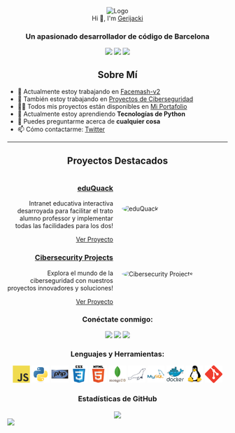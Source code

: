 <p align="center">
<!-- Título y Descripción -->
  <img src="https://github.com/Gerijacki.png" width="100" alt="Logo"/><br/>
  Hi 👋, I'm <a href="https://github.com/Gerijacki">Gerijacki</a>
  <h3 align="center">Un apasionado desarrollador de código de Barcelona</h3>
</p>

<p align="center">
    <a href="https://github.com/Gerijacki/Gerijacki.github.io/stargazers"><img src="https://img.shields.io/github/stars/Gerijacki/Gerijacki.github.io?colorA=363a4f&colorB=b7bdf8&style=for-the-badge"></a>
    <a href="https://github.com/Gerijacki/Gerijacki.github.io/issues"><img src="https://img.shields.io/github/issues/Gerijacki/Gerijacki.github.io?colorA=363a4f&colorB=f5a97f&style=for-the-badge"></a>
    <a href="https://github.com/Gerijacki/Gerijacki.github.io/contributors"><img src="https://img.shields.io/github/contributors/Gerijacki/Gerijacki.github.io?colorA=363a4f&colorB=a6da95&style=for-the-badge"></a>
</p>

<h2 align="center">Sobre Mí</h2>

- 🔭 Actualmente estoy trabajando en [Facemash-v2](https://github.com/DuckHats/eduQuack)
- 🤝 También estoy trabajando en [Proyectos de Ciberseguridad](https://github.com/Gerijacki/Mine-Startupv2)
- 👨‍💻 Todos mis proyectos están disponibles en [Mi Portafolio](https://Gerijacki.github.io/)
- 🌱 Actualmente estoy aprendiendo **Tecnologías de Python**
- 💬 Puedes preguntarme acerca de **cualquier cosa**
- 📫 Cómo contactarme: [Twitter](https://twitter.com/@byjacki12)

---

<!-- Sección de Proyectos -->
<h2 align="center">Proyectos Destacados</h2>

<!-- Proyecto 1 -->
<div style="display: flex; align-items: center; justify-content: center;">
  <div style="flex: 1; text-align: right; padding-right: 20px;">
    <h3><a href="https://github.com/DuckHats/eduQuack">eduQuack</a></h3>
    <p>Intranet educativa interactiva desarroyada para facilitar el trato alumno professor y implementar todas las facilidades para los dos!</p>
    <a href="https://github.com/DuckHats/eduQuack">Ver Proyecto</a>
  </div>
  <div style="flex: 1;">
    <img src="https://github.com/DuckHats.png" alt="eduQuack" width="200px" style="border-radius: 50%;" />
  </div>
</div>

<!-- Proyecto 2 -->
<div style="display: flex; align-items: center; justify-content: center;">
  <div style="flex: 1; text-align: right; padding-right: 20px;">
    <h3><a href="https://github.com/Gerijacki/Mine-Startupv2">Cibersecurity Projects</a></h3>
    <p>Explora el mundo de la ciberseguridad con nuestros proyectos innovadores y soluciones!</p>
    <a href="https://github.com/Gerijacki/Mine-Startupv2">Ver Proyecto</a>
  </div>
  <div style="flex: 1;">
    <img src="https://github.com/Gerijacki.png" alt="Cibersecurity Projects" width="200px" style="border-radius: 50%;" />
  </div>
</div>


<!-- Enlaces a Redes Sociales -->
<h3 align="center">Conéctate conmigo:</h3>
<div align="center">
  <a href="https://twitter.com/byjacki12" target="_blank"><img src="https://img.shields.io/badge/Twitter-1DA1F2?style=for-the-badge&logo=twitter&logoColor=white" target="_blank"></a>
  <a href="https://github.com/Gerijacki" target="_blank"><img src="https://img.shields.io/badge/GitHub-100000?style=for-the-badge&logo=github&logoColor=white" target="_blank"></a>
  <a href="MAILTO:AQUI_TU_CORREO_ELECTRONICO"><img src="https://img.shields.io/badge/-Gmail-%23333?style=for-the-badge&logo=gmail&logoColor=white" target="_blank"></a>
</div>

<!-- Lenguajes y Herramientas -->
<h3 align="center">Lenguajes y Herramientas:</h3>
<div align="center">
    <img src="https://raw.githubusercontent.com/teamedwardforever/Readme-Generator/71f25dd8b98329b168142a6b782a107b75eab178/svg/Skills/Languages/javascript-original.svg" alt="Javascript" width="40" height="40"/>
    <img src="https://raw.githubusercontent.com/teamedwardforever/Readme-Generator/71f25dd8b98329b168142a6b782a107b75eab178/svg/Skills/Languages/python-original.svg" alt="Python" width="40" height="40"/>
    <img src="https://raw.githubusercontent.com/teamedwardforever/Readme-Generator/71f25dd8b98329b168142a6b782a107b75eab178/svg/Skills/Languages/php-original.svg" alt="PHP" width="40" height="40"/>
    <img src="https://raw.githubusercontent.com/teamedwardforever/Readme-Generator/71f25dd8b98329b168142a6b782a107b75eab178/svg/Skills/Frontend/css3-original-wordmark.svg" alt="Css" width="40" height="40"/>
    <img src="https://raw.githubusercontent.com/teamedwardforever/Readme-Generator/71f25dd8b98329b168142a6b782a107b75eab178/svg/Skills/Frontend/html5-original-wordmark.svg" alt="HTML" width="40" height="40"/>
    <img src="https://raw.githubusercontent.com/teamedwardforever/Readme-Generator/71f25dd8b98329b168142a6b782a107b75eab178/svg/Skills/Database/mongodb-original-wordmark.svg" alt="Mongodb" width="40" height="40"/>
    <img src="https://raw.githubusercontent.com/teamedwardforever/Readme-Generator/71f25dd8b98329b168142a6b782a107b75eab178/svg/Skills/Database/mariadb-icon.svg" alt="Mariadb" width="40" height="40"/>
    <img src="https://raw.githubusercontent.com/teamedwardforever/Readme-Generator/71f25dd8b98329b168142a6b782a107b75eab178/svg/Skills/Database/mysql-original-wordmark.svg" alt="Mysql" width="40" height="40"/>
    <img src="https://raw.githubusercontent.com/teamedwardforever/Readme-Generator/71f25dd8b98329b168142a6b782a107b75eab178/svg/Skills/Devops/docker-original-wordmark.svg" alt="Docker" width="40" height="40"/>
    <img src="https://raw.githubusercontent.com/teamedwardforever/Readme-Generator/71f25dd8b98329b168142a6b782a107b75eab178/svg/Skills/Other/linux-original.svg" alt="Linux" width="40" height="40"/>
    <img src="https://raw.githubusercontent.com/teamedwardforever/Readme-Generator/71f25dd8b98329b168142a6b782a107b75eab178/svg/Skills/Other/git-scm-icon.svg" alt="Git" width="40" height="40"/>

</div>

<!-- Estadísticas de GitHub -->
<h3 align="center">Estadísticas de GitHub</h3>
<div align="center">
  <img align="center" src="http://github-profile-summary-cards.vercel.app/api/cards/profile-details?username=Gerijacki&theme=radical" height="180em" />
</div>

<!-- Footer -->
<img src="https://raw.githubusercontent.com/Trilokia/Trilokia/379277808c61ef204768a61bbc5d25bc7798ccf1/bottom_header.svg" />
